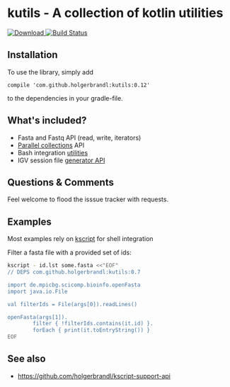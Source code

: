 # kutils - A collection of kotlin utilities

[ ![Download](https://img.shields.io/badge/Maven%20Central-0.12-orange) ](https://mvnrepository.com/artifact/com.github.holgerbrandl/kutils)  [![Build Status](https://github.com/holgerbrandl/krangl/workflows/build/badge.svg)](https://github.com/holgerbrandl/kutils/actions?query=workflow%3Abuild)

## Installation

To use the library, simply add

```
compile 'com.github.holgerbrandl:kutils:0.12'
```

to the dependencies in your gradle-file.

## What's included?

* Fasta and Fastq API (read, write, iterators)
* [Parallel collections](src/main/kotlin/de/mpicbg/scicomp/kutils/ParCollections.kt) API
* Bash integration [utilities](src/main/kotlin/de/mpicbg/scicomp/kutils/Bash.kt)
* IGV session file [generator API](src/main/kotlin/de/mpicbg/scicomp/bioinfo/igv)

## Questions & Comments

Feel welcome to flood the isssue tracker with requests.

## Examples

Most examples rely on [kscript](https://github.com/holgerbrandl/kscript) for shell integration

Filter a fasta file with a provided set of ids:
```bash
kscript - id.lst some.fasta <<"EOF"
// DEPS com.github.holgerbrandl:kutils:0.7

import de.mpicbg.scicomp.bioinfo.openFasta
import java.io.File

val filterIds = File(args[0]).readLines()

openFasta(args[1]).
        filter { !filterIds.contains(it.id) }.
        forEach { print(it.toEntryString()) }
EOF

```


## See also

* https://github.com/holgerbrandl/kscript-support-api
